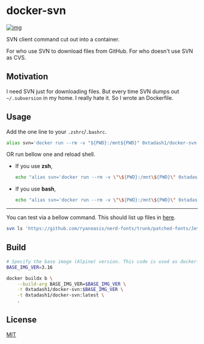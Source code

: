 # docker-svn

[![img](https://badgen.net/docker/size/0xtadash1/docker-svn?icon=docker)](https://hub.docker.com/r/0xtadash1/docker-svn)

SVN client command cut out into a container.

For who use SVN to download files from GitHub.
For who doesn't use SVN as CVS.

## Motivation

I need SVN just for downloading files. But every time SVN dumps out `~/.subversion` in my home.
I really hate it. So I wrote an Dockerfile.

## Usage

Add the one line to your `.zshrc`/`.bashrc`.

```sh
alias svn='docker run --rm -v "${PWD}:/mnt${PWD}" 0xtadash1/docker-svn "$PWD"'
```

OR run bellow one and reload shell.

- If you use **zsh**,
  ```sh
  echo "alias svn='docker run --rm -v \"\${PWD}:/mnt\${PWD}\" 0xtadash1/docker-svn \"\$PWD\"'" >> ${ZDOTDIR:-$HOME}/.zshrc
  ```

- If you use **bash**,
  ```sh
  echo "alias svn='docker run --rm -v \"\${PWD}:/mnt\${PWD}\" 0xtadash1/docker-svn \"\$PWD\"'" >> ${HOME}/.bashrc
  ```

---

You can test via a bellow command. This should list up files in [here](https://github.com/ryanoasis/nerd-fonts/tree/master/patched-fonts/JetBrainsMono/Ligatures).

```sh
svn ls 'https://github.com/ryanoasis/nerd-fonts/trunk/patched-fonts/JetBrainsMono/Ligatures'
```

## Build

```sh
# Specify the base image (Alpine) version. This code is used as docker-svn's version.
BASE_IMG_VER=3.16

docker buildx b \
	--build-arg BASE_IMG_VER=$BASE_IMG_VER \
	-t 0xtadash1/docker-svn:$BASE_IMG_VER \
	-t 0xtadash1/docker-svn:latest \
	.
```

## License

[MIT](https://github.com/0xTadash1/docker-svn/blob/main/LICENSE)
